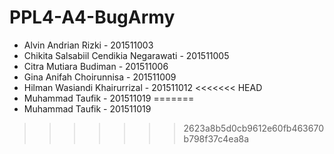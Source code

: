 # PPL4-A4-BugArmy
- Alvin Andrian Rizki - 201511003
- Chikita Salsabiil Cendikia Negarawati - 201511005
- Citra Mutiara Budiman - 201511006
- Gina Anifah Choirunnisa - 201511009
- Hilman Wasiandi Khairurrizal - 201511012
<<<<<<< HEAD
- Muhammad Taufik - 201511019
=======
- Muhammad Taufik - 201511019
>>>>>>> 2623a8b5d0cb9612e60fb463670b798f37c4ea8a
